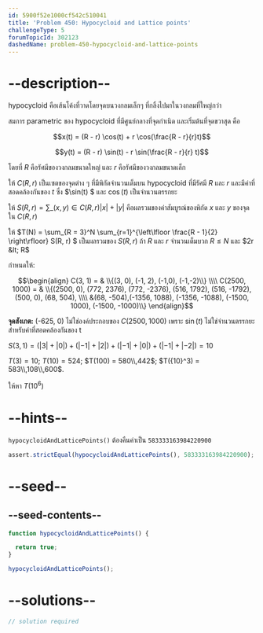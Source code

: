```yaml
---
id: 5900f52e1000cf542c510041
title: 'Problem 450: Hypocycloid and Lattice points'
challengeType: 5
forumTopicId: 302123
dashedName: problem-450-hypocycloid-and-lattice-points
---
```


# --description--

hypocycloid คือเส้นโค้งที่วาดโดยจุดบนวงกลมเล็กๆ ที่กลิ้งไปมาในวงกลมที่ใหญ่กว่า 

สมการ parametric ของ hypocycloid ที่มีศูนย์กลางที่จุดกำเนิด และเริ่มต้นที่จุดขวาสุด คือ

$$x(t) = (R - r) \cos(t) + r \cos(\frac{R - r}{r}t)$$

$$y(t) = (R - r) \sin(t) - r \sin(\frac{R - r}{r} t)$$

โดยที่ $R$ คือรัศมีของวงกลมขนาดใหญ่ และ $r$ คือรัศมีของวงกลมขนาดเล็ก

ให้ $C(R, r)$ เป็นเซตของจุดต่าง ๆ ที่มีพิกัดจำนวนเต็มบน hypocycloid ที่มีรัศมี $R$ และ $r$ และมีค่าที่สอดคล้องกันของ $t$ ซึ่ง $\sin(t) $ และ $\cos(t)$ เป็นจำนวนตรรกยะ

ให้ $S(R, r) = \sum\_{(x,y) \in C(R, r)} |x| + |y|$ คือผลรวมของค่าสัมบูรณ์ของพิกัด $x$ และ $y$ ของจุดใน $C(R, r)$

ให้ $T(N) = \sum_{R = 3}^N \sum_{r=1}^{\left\lfloor \frac{R - 1}{2} \right\rfloor} S(R, r) $ เป็นผลรวมของ $S(R, r)$ ถ้า $R$ และ $r$ จำนวนเต็มบวก $R\leq N$ และ $2r &lt; R$

กำหนดให้:

$$\begin{align}
  C(3, 1) = & \\{(3, 0), (-1, 2), (-1,0), (-1,-2)\\} \\\\
  C(2500, 1000) = & \\{(2500, 0), (772, 2376), (772, -2376), (516, 1792), (516, -1792), (500, 0), (68, 504), \\\\
                  &(68, -504),(-1356, 1088), (-1356, -1088), (-1500, 1000), (-1500, -1000)\\}
\end{align}$$

**จุดสังเกต:** (-625, 0) 
ไม่ใช่องค์ประกอบของ $C(2500, 1000)$ เพราะ $\sin(t)$ ไม่ใช่จำนวนตรรกยะสำหรับค่าที่สอดคล้องกันของ t

$S(3, 1) = (|3| + |0|) + (|-1| + |2|) + (|-1| + |0|) + (|-1| + |-2|) = 10$

$T(3) = 10$; $T(10) = 524$; $T(100) = 580\\,442$; $T({10}^3) = 583\\,108\\,600$.

ให้หา $T({10}^6)$

# --hints--

`hypocycloidAndLatticePoints()` ต้องคืนค่าเป็น `583333163984220900`

```js
assert.strictEqual(hypocycloidAndLatticePoints(), 583333163984220900);
```

# --seed--

## --seed-contents--

```js
function hypocycloidAndLatticePoints() {

  return true;
}

hypocycloidAndLatticePoints();
```

# --solutions--

```js
// solution required
```
